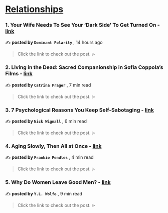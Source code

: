 
<h1><a href=https://medium.com/tag/relationships/recommended target="_blank" rel="noopener noreferrer">Relationships</a></h1>
<h3>1. Your Wife Needs To See Your ‘Dark Side’ To Get Turned On - <a href=https://medium.com/@dominantpolarity/your-wife-needs-to-see-your-dark-side-to-get-turned-on-924a19340409?source=tag_recommended_feed---------0-84----------relationships----------e4c45dc8_310c_40ea_99b4_63a82ec5af15------- target="_blank" rel="noopener noreferrer">link</a></h3>

✍️ **posted by `Dominant Polarity`** <date> , 14 hours ago</date>

<blockquote>Click the link to check out the post. ⌲</blockquote>

<h3>2. Living in the Dead: Sacred Companionship in Sofia Coppola’s Films - <a href=https://medium.com/@catrinaprager/living-in-the-dead-sacred-companionship-in-sofia-coppolas-films-1238c1c4cddd?source=tag_recommended_feed---------1-107----------relationships----------e4c45dc8_310c_40ea_99b4_63a82ec5af15------- target="_blank" rel="noopener noreferrer">link</a></h3>

✍️ **posted by `Catrina Prager`** <date> , 7 min read</date>

<blockquote>Click the link to check out the post. ⌲</blockquote>

<h3>3. 7 Psychological Reasons You Keep Self-Sabotaging - <a href=https://medium.com/@nickwignall/7-psychological-reasons-you-keep-self-sabotaging-5d14051c507a?source=tag_recommended_feed---------2-84----------relationships----------e4c45dc8_310c_40ea_99b4_63a82ec5af15------- target="_blank" rel="noopener noreferrer">link</a></h3>

✍️ **posted by `Nick Wignall`** <date> , 6 min read</date>

<blockquote>Click the link to check out the post. ⌲</blockquote>

<h3>4. Aging Slowly, Then All at Once - <a href=https://medium.com/modern-women/aging-slowly-then-all-at-once-70f3a7c204a4?source=tag_recommended_feed---------3-107----------relationships----------e4c45dc8_310c_40ea_99b4_63a82ec5af15------- target="_blank" rel="noopener noreferrer">link</a></h3>

✍️ **posted by `Frankie Pendles`** <date> , 4 min read</date>

<blockquote>Click the link to check out the post. ⌲</blockquote>

<h3>5. Why Do Women Leave Good Men? - <a href=https://medium.com/liberty-76/why-do-women-leave-good-men-6b2e0441b3d9?source=tag_recommended_feed---------4-85----------relationships----------e4c45dc8_310c_40ea_99b4_63a82ec5af15------- target="_blank" rel="noopener noreferrer">link</a></h3>

✍️ **posted by `Y.L. Wolfe`** <date> , 9 min read</date>

<blockquote>Click the link to check out the post. ⌲</blockquote>

